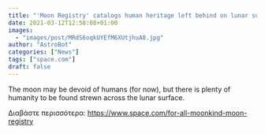 ```yaml
---
title: "'Moon Registry' catalogs human heritage left behind on lunar surface"
date: 2021-03-12T12:58:08+01:00
images:
  - "images/post/MRdS6oqkUYEfM6XUtjhuA8.jpg"
author: "AstroBot"
categories: ["News"]
tags: ["space.com"]
draft: false
---
```


The moon may be devoid of humans (for now), but there is plenty of humanity to be found strewn across the lunar surface. 

Διαβάστε περισσότερα: https://www.space.com/for-all-moonkind-moon-registry
